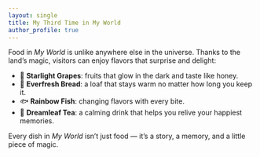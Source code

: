```yaml
---
layout: single
title: My Third Time in My World
author_profile: true
---
```


Food in *My World* is unlike anywhere else in the universe. Thanks to the land’s magic, visitors can enjoy flavors that surprise and delight:  

- 🍇 **Starlight Grapes**: fruits that glow in the dark and taste like honey.  
- 🍞 **Everfresh Bread**: a loaf that stays warm no matter how long you keep it.  
- 🐟 **Rainbow Fish**: changing flavors with every bite.  
- 🍵 **Dreamleaf Tea**: a calming drink that helps you relive your happiest memories.  

Every dish in *My World* isn’t just food — it’s a story, a memory, and a little piece of magic.  
